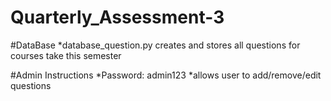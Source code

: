 # Quarterly_Assessment-3

#DataBase
*database_question.py creates and stores all questions for courses take this semester

#Admin Instructions 
*Password: admin123
*allows user to add/remove/edit questions 
